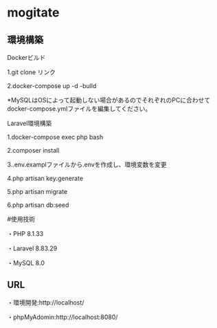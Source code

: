 # mogitate

## 環境構築
Dockerビルド

 1.git clone リンク
 
 2.docker-compose up -d -bulld


 *MySQLはOSによって起動しない場合があるのでそれぞれのPCに合わせてdocker-compose.ymlファイルを編集してください。

 
Laravel環境構築

1.docker-compose exec php bash

2.composer install

3..env.examplファイルから.envを作成し、環境変数を変更

4.php artisan key:generate

5.php artisan migrate

6.php artisan db:seed

#使用技術

・PHP 8.1.33

・Laravel 8.83.29

・MySQL 8.0



## URL
・環境開発:http://localhost/

・phpMyAdomin:http://localhost:8080/
